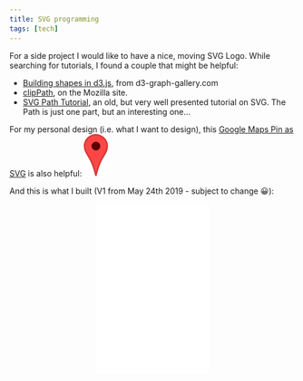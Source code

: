 ```yaml
---
title: SVG programming 
tags: [tech]
---
```


For a side project I would like to have a nice, moving SVG Logo. While searching for tutorials, I found a couple that might be helpful:

* [Building shapes in d3.js](https://www.d3-graph-gallery.com/graph/shape.html), from d3-graph-gallery.com
* [clip​Path](https://developer.mozilla.org/en-US/docs/Web/SVG/Element/clipPath), on the Mozilla site.
* [SVG Path Tutorial](http://xahlee.info/js/svg_path_spec.html), an old, but very well presented tutorial on SVG. The Path is just one part, but an interesting one...

For my personal design (i.e. what I want to design), this [Google Maps Pin as SVG](https://upload.wikimedia.org/wikipedia/commons/d/d1/Google_Maps_pin.svg) is also helpful:
![Google_Map_Pin](/img/2019-04/google_map.svg)

And this is what I built (V1 from May 24th 2019 - subject to change 😀):

<p align="center">
  <img width="200" height="300" src="/img/2019-04/spotz.svg" alt="Spotz Logo V1 from May 2019">
</p>  